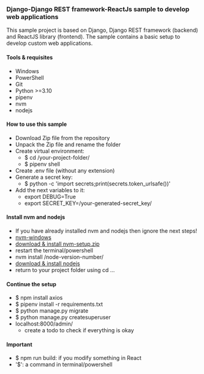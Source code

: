 ### Django-Django REST framework-ReactJs sample to develop web applications

This sample project is based on Django, Django REST framework (backend) and ReactJS library (frontend). The sample contains a basic setup to develop custom web applications.

#### Tools & requisites
- Windows
- PowerShell
- Git
- Python >=3.10
- pipenv
- nvm
- nodejs

#### How to use this sample
- Download Zip file from the repository
- Unpack the Zip file and rename the folder
- Create virtual environment: 
  - $ cd /your-project-folder/ 
  - $ pipenv shell
- Create .env file (without any extension)
- Generate a secret key: 
  - $ python -c 'import secrets;print(secrets.token_urlsafe())'
- Add the next variables to it:
  - export DEBUG=True
  - export SECRET_KEY=/your-generated-secret_key/

#### Install nvm and nodejs
- If you have already installed nvm and nodejs then ignore the next steps!
- [nvm-windows](https://github.com/coreybutler/nvm-windows#node-version-manager-nvm-for-windows)
- [download & install nvm-setup.zip](https://github.com/coreybutler/nvm-windows/releases)
- restart the terminal/powershell
- nvm install /node-version-number/
- [download & install nodejs](https://nodejs.org/en/download)
- return to your project folder using cd ...

#### Continue the setup
- $ npm install axios
- $ pipenv install -r requirements.txt
- $ python manage.py migrate
- $ python manage.py createsuperuser
- localhost:8000/admin/
  - create a todo to check if everything is okay

#### Important
- $ npm run build: if you modify something in React
- '$': a command in terminal/powershell